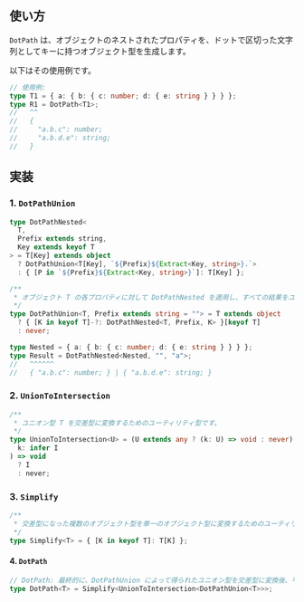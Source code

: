 ## 使い方

`DotPath` は、オブジェクトのネストされたプロパティを、ドットで区切った文字列としてキーに持つオブジェクト型を生成します。

以下はその使用例です。

```typescript
// 使用例:
type T1 = { a: { b: { c: number; d: { e: string } } } };
type R1 = DotPath<T1>;
//   ^^
//   {
//     "a.b.c": number;
//     "a.b.d.e": string;
//   }
```

## 実装

### 1. `DotPathUnion`

```typescript
type DotPathNested<
  T,
  Prefix extends string,
  Key extends keyof T
> = T[Key] extends object
  ? DotPathUnion<T[Key], `${Prefix}${Extract<Key, string>}.`>
  : { [P in `${Prefix}${Extract<Key, string>}`]: T[Key] };

/**
 * オブジェクト T の各プロパティに対して DotPathNested を適用し、すべての結果をユニオン型にします。
 */
type DotPathUnion<T, Prefix extends string = ""> = T extends object
  ? { [K in keyof T]-?: DotPathNested<T, Prefix, K> }[keyof T]
  : never;

type Nested = { a: { b: { c: number; d: { e: string } } } };
type Result = DotPathNested<Nested, "", "a">;
//   ^^^^^^
//   { "a.b.c": number; } | { "a.b.d.e": string; }
```

### 2. `UnionToIntersection`

```typescript
/**
 * ユニオン型 T を交差型に変換するためのユーティリティ型です。
 */
type UnionToIntersection<U> = (U extends any ? (k: U) => void : never) extends (
  k: infer I
) => void
  ? I
  : never;
```

### 3. `Simplify`

```typescript
/**
 * 交差型になった複数のオブジェクト型を単一のオブジェクト型に変換するためのユーティリティです。
 */
type Simplify<T> = { [K in keyof T]: T[K] };
```

#### 4. `DotPath`

```typescript
// DotPath: 最終的に、DotPathUnion によって得られたユニオン型を交差型に変換後、平坦化してひとつのオブジェクト型とする
type DotPath<T> = Simplify<UnionToIntersection<DotPathUnion<T>>>;
```
